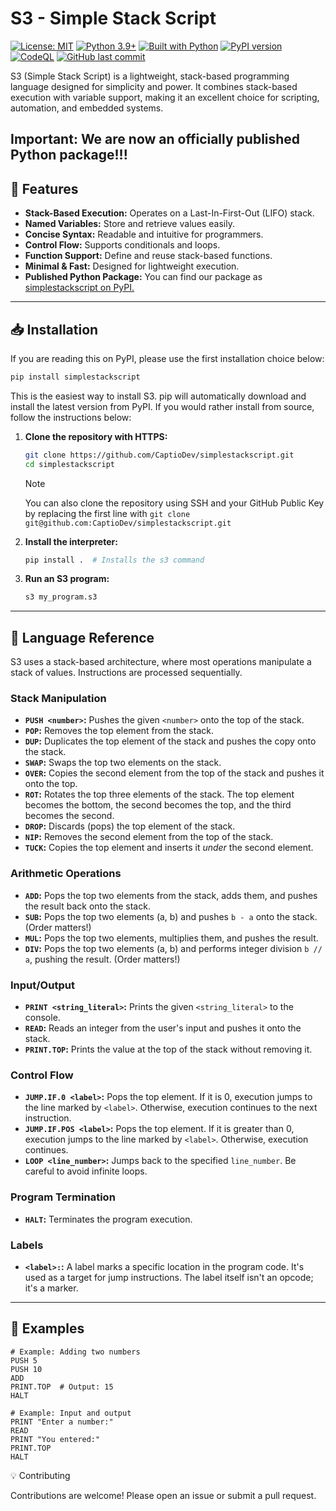 # S3 - Simple Stack Script 
[![License: MIT](https://img.shields.io/badge/License-MIT-yellow.svg)](https://opensource.org/licenses/MIT) [![Python 3.9+](https://img.shields.io/badge/python-3.9+-blue.svg)](https://www.python.org/downloads/release/python-390/) [![Built with Python](https://img.shields.io/badge/Built_With-Python-blue)](https://www.python.org) [![PyPI version](https://img.shields.io/pypi/v/simplestackscript)](https://pypi.org/project/simplestackscript/) [![CodeQL](https://github.com/CaptioDev/simplestackscript/actions/workflows/github-code-scanning/codeql/badge.svg)](https://github.com/CaptioDev/simplestackscript/actions/workflows/github-code-scanning/codeql) [![GitHub last commit](https://img.shields.io/github/last-commit/CaptioDev/simplestackscript)](https://github.com/CaptioDev/simplestackscript/commits/main) 


S3 (Simple Stack Script) is a lightweight, stack-based programming language designed for simplicity and power. It combines stack-based execution with variable support, making it an excellent choice for scripting, automation, and embedded systems.

## Important: We are now an officially published Python package!!! 

## 🚀 Features

-   **Stack-Based Execution:** Operates on a Last-In-First-Out (LIFO) stack.
-   **Named Variables:** Store and retrieve values easily.
-   **Concise Syntax:** Readable and intuitive for programmers.
-   **Control Flow:** Supports conditionals and loops.
-   **Function Support:** Define and reuse stack-based functions.
-   **Minimal & Fast:** Designed for lightweight execution.
-   **Published Python Package:** You can find our package as [simplestackscript on PyPI.](https://pypi.org/project/simplestackscript/)

---

## 📥 Installation

If you are reading this on PyPI, please use the first installation choice below:

```bash
pip install simplestackscript
```

This is the easiest way to install S3.  pip will automatically download and install the latest version from PyPI.
If you would rather install from source, follow the instructions below:

1.  **Clone the repository with HTTPS:**

    ```bash
    git clone https://github.com/CaptioDev/simplestackscript.git
    cd simplestackscript
    ```

    > [!NOTE]
    > You can also clone the repository using SSH and your GitHub Public Key by replacing the first line with `git clone git@github.com:CaptioDev/simplestackscript.git`

2.  **Install the interpreter:**

    ```bash
    pip install .  # Installs the s3 command
    ```

3.  **Run an S3 program:**

    ```bash
    s3 my_program.s3
    ```

---

## 📖 Language Reference

S3 uses a stack-based architecture, where most operations manipulate a stack of values.  Instructions are processed sequentially.

### Stack Manipulation

*   **`PUSH <number>`:** Pushes the given `<number>` onto the top of the stack.
*   **`POP`:** Removes the top element from the stack.
*   **`DUP`:** Duplicates the top element of the stack and pushes the copy onto the stack.
*   **`SWAP`:** Swaps the top two elements on the stack.
*   **`OVER`:** Copies the second element from the top of the stack and pushes it onto the top.
*   **`ROT`:** Rotates the top three elements of the stack. The top element becomes the bottom, the second becomes the top, and the third becomes the second.
*   **`DROP`:** Discards (pops) the top element of the stack.
*   **`NIP`:** Removes the second element from the top of the stack.
*   **`TUCK`:** Copies the top element and inserts it *under* the second element.

### Arithmetic Operations

*   **`ADD`:** Pops the top two elements from the stack, adds them, and pushes the result back onto the stack.
*   **`SUB`:** Pops the top two elements (a, b) and pushes `b - a` onto the stack. (Order matters!)
*   **`MUL`:** Pops the top two elements, multiplies them, and pushes the result.
*   **`DIV`:** Pops the top two elements (a, b) and performs integer division `b // a`, pushing the result. (Order matters!)

### Input/Output

*   **`PRINT <string_literal>`:** Prints the given `<string_literal>` to the console.
*   **`READ`:** Reads an integer from the user's input and pushes it onto the stack.
*   **`PRINT.TOP`:** Prints the value at the top of the stack without removing it.

### Control Flow

*   **`JUMP.IF.0 <label>`:** Pops the top element. If it is 0, execution jumps to the line marked by `<label>`. Otherwise, execution continues to the next instruction.
*   **`JUMP.IF.POS <label>`:** Pops the top element. If it is greater than 0, execution jumps to the line marked by `<label>`. Otherwise, execution continues.
*   **`LOOP <line_number>`:** Jumps back to the specified `line_number`. Be careful to avoid infinite loops.

### Program Termination

*   **`HALT`:** Terminates the program execution.

### Labels

*   **`<label>:`:** A label marks a specific location in the program code. It's used as a target for jump instructions. The label itself isn't an opcode; it's a marker.

---

## 📝 Examples

```s3
# Example: Adding two numbers
PUSH 5
PUSH 10
ADD
PRINT.TOP  # Output: 15
HALT

# Example: Input and output
PRINT "Enter a number:"
READ
PRINT "You entered:"
PRINT.TOP
HALT
```

💡 Contributing

Contributions are welcome! Please open an issue or submit a pull request.